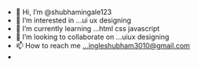 - 👋 Hi, I’m @shubhamingale123
- 👀 I’m interested in ...ui ux designing
- 🌱 I’m currently learning ...html css javascript
- 💞️ I’m looking to collaborate on ...uiux designing
- 📫 How to reach me ...ingleshubham3010@gmail.com
- 

<!---
shubhamingale123/shubhamingale123 is a ✨ special ✨ repository because its `README.md` (this file) appears on your GitHub profile.
You can click the Preview link to take a look at your changes.
--->
